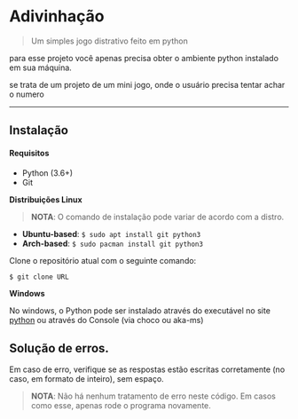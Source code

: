 # Adivinhação


> Um simples jogo distrativo feito em python

para esse projeto você apenas precisa obter o ambiente python instalado em sua máquina.

se trata de um projeto de um mini jogo, onde o usuário precisa tentar achar o numero

---

## **Instalação**

#### Requisitos
- Python (3.6+)
- Git

**Distribuições Linux** 
> **NOTA**: O comando de instalação pode variar de acordo com a distro.

- **Ubuntu-based**: ```$ sudo apt install git python3```
- **Arch-based**: `$ sudo pacman install git python3`

Clone o repositório atual com o seguinte comando: 
```sh
$ git clone URL
``` 

**Windows**

No windows, o Python pode ser instalado através do executável no site [python](https://www.python.org/) ou através do Console (via choco ou aka-ms)

## Solução de erros.
Em caso de erro, verifique se as respostas estão escritas corretamente (no caso, em formato de inteiro), sem espaço.


> **NOTA**: Não há nenhum tratamento de erro neste código.
Em casos como esse, apenas rode o programa novamente.
